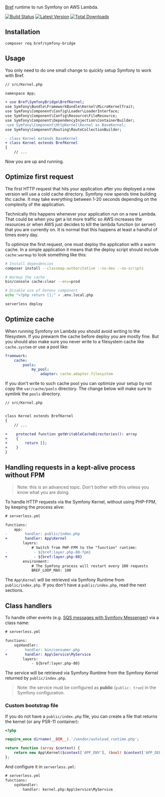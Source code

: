 [Bref](https://bref.sh/) runtime to run Symfony on AWS Lambda.

[![Build Status](https://github.com/brefphp/symfony-bridge/workflows/Tests/badge.svg)](https://github.com/brefphp/symfony-bridge/actions)
[![Latest Version](https://img.shields.io/packagist/v/bref/symfony-bridge?style=flat-square)](https://packagist.org/packages/bref/symfony-bridge)
[![Total Downloads](https://img.shields.io/packagist/dt/bref/symfony-bridge.svg?style=flat-square)](https://packagist.org/packages/bref/symfony-bridge)

## Installation

```cli
composer req bref/symfony-bridge
```

## Usage

You only need to do one small change to quickly setup Symfony to work with Bref.

```diff
// src/Kernel.php

namespace App;

+ use Bref\SymfonyBridge\BrefKernel;
use Symfony\Bundle\FrameworkBundle\Kernel\MicroKernelTrait;
use Symfony\Component\Config\Loader\LoaderInterface;
use Symfony\Component\Config\Resource\FileResource;
use Symfony\Component\DependencyInjection\ContainerBuilder;
-use Symfony\Component\HttpKernel\Kernel as BaseKernel;
use Symfony\Component\Routing\RouteCollectionBuilder;

- class Kernel extends BaseKernel
+ class Kernel extends BrefKernel
{
    // ...
```

Now you are up and running.

## Optimize first request

The first HTTP request that hits your application after you deployed a new version
will use a cold cache directory. Symfony now spends time building thc cache. It may
take everything between 1-20 seconds depending on the complexity of the application.

Technically this happens whenever your application run on a new Lambda. That could
be when you get a lot more traffic so AWS increases the resources or when AWS just
decides to kill the lambda function (or server) that you are currently on. It is
normal that this happens at least a handful of times every day.

To optimize the first request, one must deploy the application with a warm cache.
In a simple application it means that the deploy script should include `cache:warmup`
to look something like this:

```bash
# Install dependencies
composer install --classmap-authoritative --no-dev --no-scripts

# Warmup the cache
bin/console cache:clear --env=prod

# Disable use of Dotenv component
echo "<?php return [];" > .env.local.php

serverless deploy
```

## Optimize cache

When running Symfony on Lambda you should avoid writing to the filesystem. If
you prewarm the cache before deploy you are mostly fine. But you should also make
sure you never write to a filesystem cache like `cache.system` or use a pool like:

```yaml
framework:
    cache:
        pools:
            my_pool:
                adapter: cache.adapter.filesystem
```

If you don't write to such cache pool you can optimize your setup by not copy the
`var/cache/pools` directory. The change below will make sure to symlink the `pools`
directory.

```diff
// src/Kernel.php


class Kernel extends BrefKernel
{
    // ...

+    protected function getWritableCacheDirectories(): array
+    {
+        return [];
+    }
}
```

## Handling requests in a kept-alive process without FPM

> Note: this is an advanced topic. Don't bother with this unless you know what you are doing.

To handle HTTP requests via the Symfony Kernel, without using PHP-FPM, by keeping the process alive:

```diff
# serverless.yml

functions:
    app:
-        handler: public/index.php
+        handler: App\Kernel
        layers:
            # Switch from PHP-FPM to the "function" runtime:
-            - ${bref:layer.php-80-fpm}
+            - ${bref:layer.php-80}
        environment:
            # The Symfony process will restart every 100 requests
            BREF_LOOP_MAX: 100
```

The `App\Kernel` will be retrieved via Symfony Runtime from `public/index.php`. If you don't have a `public/index.php`, read the next sections.

## Class handlers

To handle other events (e.g. [SQS messages with Symfony Messenger](https://github.com/brefphp/symfony-messenger)) via a class name:

```diff
# serverless.yml

functions:
    sqsHandler:
-        handler: bin/consumer.php
+        handler: App\Service\MyService
        layers:
            - ${bref:layer.php-80}
```

The service will be retrieved via Symfony Runtime from the Symfony Kernel returned by `public/index.php`.

> Note: the service must be configured as **public** (`public: true`) in the Symfony configuration.

### Custom bootstrap file

If you do not have a `public/index.php` file, you can create a file that returns the kernel (or any PSR-11 container):

```php
<?php

require_once dirname(__DIR__).'/vendor/autoload_runtime.php';

return function (array $context) {
    return new App\Kernel($context['APP_ENV'], (bool) $context['APP_DEBUG']);
};
```

And configure it in `serverless.yml`:

```diff
# serverless.yml
functions:
    sqsHandler:
        handler: kernel.php:App\Service\MyService
```
